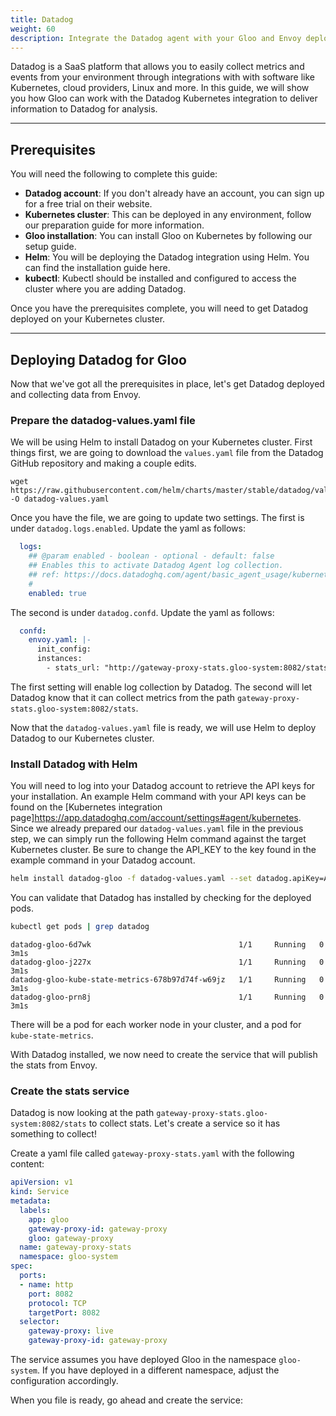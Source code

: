 ```yaml
---
title: Datadog
weight: 60
description: Integrate the Datadog agent with your Gloo and Envoy deployment
---
```


Datadog is a SaaS platform that allows you to easily collect metrics and events from your environment through integrations with with software like Kubernetes, cloud providers, Linux and more. In this guide, we will show you how Gloo can work with the Datadog Kubernetes integration to deliver information to Datadog for analysis.

---

## Prerequisites

You will need the following to complete this guide:

* **Datadog account**: If you don't already have an account, you can sign up for a free trial on their website.
* **Kubernetes cluster**: This can be deployed in any environment, follow our preparation guide for more information.
* **Gloo installation**: You can install Gloo on Kubernetes by following our setup guide.
* **Helm**: You will be deploying the Datadog integration using Helm. You can find the installation guide here.
* **kubectl**: Kubectl should be installed and configured to access the cluster where you are adding Datadog.

Once you have the prerequisites complete, you will need to get Datadog deployed on your Kubernetes cluster.

---

## Deploying Datadog for Gloo

Now that we've got all the prerequisites in place, let's get Datadog deployed and collecting data from Envoy.

### Prepare the datadog-values.yaml file

We will be using Helm to install Datadog on your Kubernetes cluster. First things first, we are going to download the `values.yaml` file from the Datadog GitHub repository and making a couple edits.

```console
wget https://raw.githubusercontent.com/helm/charts/master/stable/datadog/values.yaml -O datadog-values.yaml
```

Once you have the file, we are going to update two settings. The first is under `datadog.logs.enabled`. Update the yaml as follows:

```yaml
  logs:
    ## @param enabled - boolean - optional - default: false
    ## Enables this to activate Datadog Agent log collection.
    ## ref: https://docs.datadoghq.com/agent/basic_agent_usage/kubernetes/#log-collection-setup
    #
    enabled: true
```

The second is under `datadog.confd`. Update the yaml as follows:

```yaml
  confd:
    envoy.yaml: |-
      init_config:
      instances:
        - stats_url: "http://gateway-proxy-stats.gloo-system:8082/stats"
```

The first setting will enable log collection by Datadog. The second will let Datadog know that it can collect metrics from the path `gateway-proxy-stats.gloo-system:8082/stats`. 

Now that the `datadog-values.yaml` file is ready, we will use Helm to deploy Datadog to our Kubernetes cluster.

### Install Datadog with Helm

You will need to log into your Datadog account to retrieve the API keys for your installation. An example Helm command with your API keys can be found on the [Kubernetes integration page]https://app.datadoghq.com/account/settings#agent/kubernetes. Since we already prepared our `datadog-values.yaml` file in the previous step, we can simply run the following Helm command against the target Kubernetes cluster. Be sure to change the API_KEY to the key found in the example command in your Datadog account.

```bash
helm install datadog-gloo -f datadog-values.yaml --set datadog.apiKey=API_KEY stable/datadog 
```

You can validate that Datadog has installed by checking for the deployed pods.

```bash
kubectl get pods | grep datadog
```

```console
datadog-gloo-6d7wk                                 1/1     Running   0          3m1s
datadog-gloo-j227x                                 1/1     Running   0          3m1s
datadog-gloo-kube-state-metrics-678b97d74f-w69jz   1/1     Running   0          3m1s
datadog-gloo-prn8j                                 1/1     Running   0          3m1s
```

There will be a pod for each worker node in your cluster, and a pod for `kube-state-metrics`.

With Datadog installed, we now need to create the service that will publish the stats from Envoy.

### Create the stats service

Datadog is now looking at the path `gateway-proxy-stats.gloo-system:8082/stats` to collect stats. Let's create a service so it has something to collect!

Create a yaml file called `gateway-proxy-stats.yaml` with the following content:

```yaml
apiVersion: v1
kind: Service
metadata:
  labels:
    app: gloo
    gateway-proxy-id: gateway-proxy
    gloo: gateway-proxy
  name: gateway-proxy-stats
  namespace: gloo-system
spec:
  ports:
  - name: http
    port: 8082
    protocol: TCP
    targetPort: 8082
  selector:
    gateway-proxy: live
    gateway-proxy-id: gateway-proxy
```

The service assumes you have deployed Gloo in the namespace `gloo-system`. If you have deployed in a different namespace, adjust the configuration accordingly.

When you file is ready, go ahead and create the service:

```bash

```